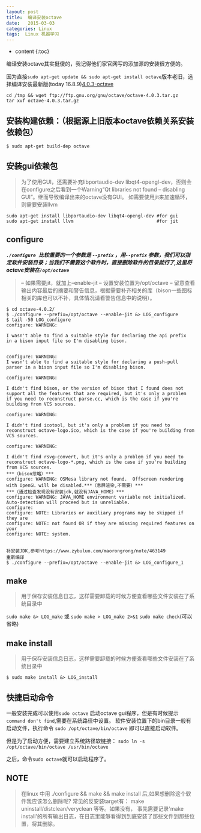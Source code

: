 ```yaml
---
layout: post
title:  编译安装octave
date:   2015-03-03
categories: Linux
tags:  Linux 机器学习
---
```


* content
{:toc}


编译安装octave其实挺傻的，我记得他们家官网写的添加源的安装很方便的。






因为直接`sudo apt-get update && sudo apt-get install octave`版本老旧，选择编译安装最新版(today 16.8.9)[4.0.3-octave](ftp://ftp.gnu.org/gnu/octave/)

```
cd /tmp && wget ftp://ftp.gnu.org/gnu/octave/octave-4.0.3.tar.gz
tar xvf octave-4.0.3.tar.gz
```
## 安装构建依赖：（根据源上旧版本octave依赖关系安装依赖包）
`$ sudo apt-get build-dep octave`

## 安装gui依赖包

>为了使用GUI，还需要补充libportaudio-dev libqt4-opengl-dev，否则会在configure之后看到一个Warning“Qt libraries not found – disabling GUI”。继而导致编译出来的octave没有GUI。
如需要使用jit来加速循环，则需要安装llvm

```
sudo apt-get install libportaudio-dev libqt4-opengl-dev #for gui
sudo apt-get install llvm                               #for jit
```

## configure

***`./configure `比较重要的一个参数是 `--prefix` ，用`--prefix` 参数，我们可以指定软件安装目录；当我们不需要这个软件时，直接删除软件的目录就行了,这里将octave安装在`/opt/octave`***

> – 如果需要jit，就加上–enable-jit
  – 设置安装位置为/opt/octave
  – 留意查看输出内容最后的摘要和警告信息，根据需要补齐相关的库（bison一些图标相关的库也可以不补，具体情况请看警告信息中的说明）。

```
$ cd octave-4.0.2/
$ ./configure --prefix=/opt/octave --enable-jit &> LOG_configure
$ tail -50 LOG_configure
configure: WARNING:

I wasn't able to find a suitable style for declaring the api prefix
in a bison input file so I'm disabling bison.


configure: WARNING:
I wasn't able to find a suitable style for declaring a push-pull
parser in a bison input file so I'm disabling bison.

configure: WARNING:

I didn't find bison, or the version of bison that I found does not
support all the features that are required, but it's only a problem
if you need to reconstruct parse.cc, which is the case if you're
building from VCS sources.

configure: WARNING:

I didn't find icotool, but it's only a problem if you need to
reconstruct octave-logo.ico, which is the case if you're building from
VCS sources.

configure: WARNING:

I didn't find rsvg-convert, but it's only a problem if you need to
reconstruct octave-logo-*.png, which is the case if you're building
from VCS sources.
***（bison忽略）***
configure: WARNING: OSMesa library not found.  Offscreen rendering with OpenGL will be disabled.***（息屏渲染,不需要）***
***（通过检查发现没有安装jdk,就没有JAVA_HOME）***
configure: WARNING: JAVA_HOME environment variable not initialized.  Auto-detection will proceed but is unreliable.
configure:
configure: NOTE: Libraries or auxiliary programs may be skipped if they are
configure: NOTE: not found OR if they are missing required features on your
configure: NOTE: system.


补安装JDK,参考https://www.zybuluo.com/maorongrong/note/463149
重新编译
$ ./configure --prefix=/opt/octave --enable-jit &> LOG_configure_1
```

## make

>用于保存安装信息日志，这样需要卸载的时候方便查看哪些文件安装在了系统目录中

`sudo make &> LOG_make` 或 `sudo make > LOG_make 2>&1`
`sudo make check`(可以省略)


## make install

>用于保存安装信息日志，这样需要卸载的时候方便查看哪些文件安装在了系统目录中

`$ sudo make install &> LOG_install`

## 快捷启动命令

一般安装完成可以使用`sudo octave` 启动octave gui程序，但是有时候提示` command don't find`,需要在系统路径中设置。
软件安装位置下的bin目录一般有启动文件，执行命令
`sudo /opt/octave/bin/octave` 即可以直接启动软件。

但是为了启动方便，需要建立系统路径软链接：
`sudo ln -s /opt/octave/bin/octave /usr/bin/octave`

之后，命令`sudo octave`就可以启动程序了。


## NOTE

>在linux 中用 ./configure && make && make install 后,如果想删除这个软件我应该怎么删除呢?
常见的反安装target有： make uninstall/distclean/veryclean 等等。如果没有，
事先需要记录'make install'的所有输出日志，在日志里能够看得到到底安装了那些文件到那些位置，将其删除。
